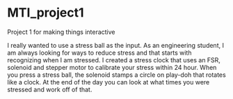 # MTI_project1
Project 1 for making things interactive

I really wanted to use a stress ball as the input. As an engineering student, I am always looking for ways to reduce stress and that starts with recognizing when I am stressed. I created a stress clock that uses an FSR, solenoid and stepper motor to calibrate your stress within 24 hour. When you press a stress ball, the solenoid stamps a circle on play-doh  that rotates like a clock. At the end of the day you can look at what times you were stressed and work off of that.
